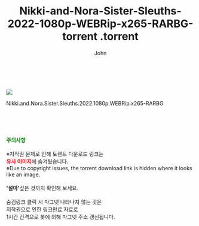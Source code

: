 ﻿---
layout: post
title:  "                   Nikki-and-Nora-Sister-Sleuths-2022-1080p-WEBRip-x265-RARBG-torrent                .torrent"
author: John
categories: [ 영화 ]
tags: [  ]
image: https://torrentrj57.com/uploadfile/full/0eed77a971c411e17cfd284e8e0b1f6337f2d95a.jpg 
description: "                   Nikki-and-Nora-Sister-Sleuths-2022-1080p-WEBRip-x265-RARBG-torrent                 torrent 정보 공유"
toc: true
toc_sticky: true
---

<br>
<p><img src="https://torrentrj57.com/uploadfile/full/0eed77a971c411e17cfd284e8e0b1f6337f2d95a.jpg"/></p>
 Nikki.and.Nora.Sister.Sleuths.2022.1080p.WEBRip.x265-RARBG  
    
<br><br><br>
<p data-ke-size="size16"><b><span style="color: green;">주의사항</span></b><br /><br />※저작권 문제로 인해 토렌트 다운로드 링크는<br /><b><span style="color: red;">유사 이미지</span></b>에 숨겨뒀습니다.<br />※Due to copyright issues, the torrent download link is hidden where it looks like an image.<br /><br /><b>'설마'</b>싶은 것까지 확인해 보세요.<br /><br />숨김링크 클릭 시 마그넷 나타나지 않는 것은<br />저작권으로 인한 링크만료 자료로<br />1시간 간격으로 봇에 의해 마그넷 주소 갱신됩니다.</p>
